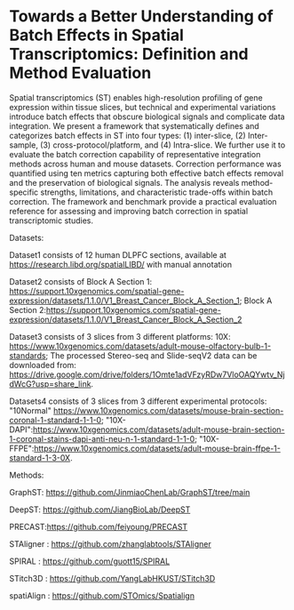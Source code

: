 # Towards a Better Understanding of Batch Effects in Spatial Transcriptomics: Definition and Method Evaluation


Spatial transcriptomics (ST) enables high-resolution profiling of gene expression within tissue slices, but technical and experimental variations introduce batch effects that obscure biological signals and complicate data integration. We present a framework that systematically defines and categorizes batch effects in ST into four types: (1) inter-slice, (2) Inter-sample, (3) cross-protocol/platform, and (4) Intra-slice. We further use it to evaluate the batch correction capability of representative integration methods across human and mouse datasets. Correction performance was quantified using ten metrics capturing both effective batch effects removal and the preservation of biological signals. The analysis reveals method-specific strengths, limitations, and characteristic trade-offs within batch correction. The framework and benchmark provide a practical evaluation reference for assessing and improving batch correction in spatial transcriptomic studies.



Datasets:

Dataset1 consists of 12 human DLPFC sections, available at https://research.libd.org/spatialLIBD/ with manual annotation

Dataset2 consists of Block A Section 1:  https://support.10xgenomics.com/spatial-gene-expression/datasets/1.1.0/V1_Breast_Cancer_Block_A_Section_1; 
Block A Section 2:https://support.10xgenomics.com/spatial-gene-expression/datasets/1.1.0/V1_Breast_Cancer_Block_A_Section_2

Dataset3 consists of 3 slices from 3 different platforms: 
10X: https://www.10xgenomics.com/datasets/adult-mouse-olfactory-bulb-1-standards;
The processed Stereo-seq and Slide-seqV2 data can be downloaded from: https://drive.google.com/drive/folders/1Omte1adVFzyRDw7VloOAQYwtv_NjdWcG?usp=share_link.

Datasets4 consists of 3 slices from 3 different experimental protocols: "10Normal" https://www.10xgenomics.com/datasets/mouse-brain-section-coronal-1-standard-1-1-0;
"10X-DAPI":https://www.10xgenomics.com/datasets/adult-mouse-brain-section-1-coronal-stains-dapi-anti-neu-n-1-standard-1-1-0;
"10X-FFPE":https://www.10xgenomics.com/datasets/adult-mouse-brain-ffpe-1-standard-1-3-0X.


Methods:

GraphST: https://github.com/JinmiaoChenLab/GraphST/tree/main

DeepST: https://github.com/JiangBioLab/DeepST

PRECAST:https://github.com/feiyoung/PRECAST

STAligner : https://github.com/zhanglabtools/STAligner

SPIRAL : https://github.com/guott15/SPIRAL

STitch3D : https://github.com/YangLabHKUST/STitch3D

spatiAlign : https://github.com/STOmics/Spatialign

